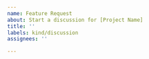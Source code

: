 ```yaml
---
name: Feature Request
about: Start a discussion for [Project Name]
title: ''
labels: kind/discussion
assignees: ''

---
```

